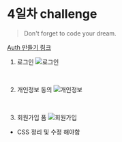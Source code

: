 # 4일차 challenge

> Don't forget to code your dream.

[Auth 만들기 링크](https://chuhoon.github.io/LikeLion/FE4_challenge/index.html)

1. 로그인
   ![로그인](https://user-images.githubusercontent.com/68219145/161441028-f4eecad3-1cf8-44c6-9439-c1b12f3dc1cc.PNG)

<br>

2. 개인정보 동의
   ![개인정보](https://user-images.githubusercontent.com/68219145/161471783-775e8284-f0f0-43d9-a8bf-0ffd24edf794.PNG)

<br>

3. 회원가입 폼
   ![회원가입](https://user-images.githubusercontent.com/68219145/161441031-085c8fcb-c15e-4a39-b6e4-a0139f6138f5.PNG)

- CSS 정리 및 수정 해야함
